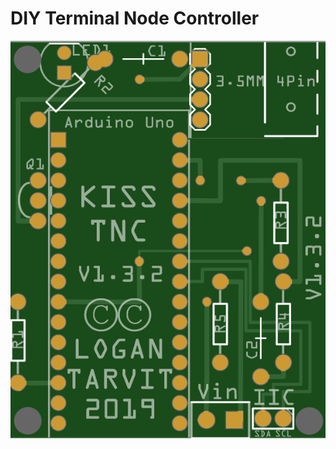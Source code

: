# DIY Terminal Node Controller

![V1.3.2 Render](https://raw.githubusercontent.com/AxiomYT/Electronic-Design/TNC/1.3.2%20Render.PNG)
